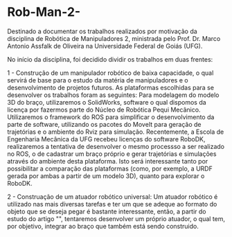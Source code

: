 # Rob-Man-2-
Destinado a documentar os trabalhos realizados por motivação da disciplina de Robótica de  Manipuladores 2, ministrada pelo Prof. Dr. Marco Antonio Assfalk de Oliveira na Universidade Federal de Goiás (UFG). 

No início da disciplina, foi decidido dividir os trabalhos em duas frentes:

1 - Construção de um manipulador robótico de baixa capacidade, o qual servirá de base para o estudo da matéria de manipuladores e o desenvolvimento de projetos futuros. 
As plataformas escolhidas para se desenvolver os trabalhos foram as seguintes: 
  Para modelagem do modelo 3D do braço, utilizaremos o SolidWorks, software o qual dispomos da licença por fazermos parte do Núcleo de Robótica Pequi Mecânico. 
  Utilizaremos o framework do ROS para simplificar o desenvolvimento da parte de software, utilizando os pacotes do MoveIt para geração de trajetórias e o ambiente do Rviz para simulação. 
  Recentemente, a Escola de Engenharia Mecânica da UFG recebeu licenças do software RoboDK, realizaremos a tentativa de desenvolver o mesmo processso a ser realizado no ROS, o de cadastrar um braço próprio e gerar trajetórias e simulações através do ambiente desta plataforma. Isto será interessante tanto por possibilitar a comparação das plataformas (como, por exemplo, a URDF gerada por ambas a partir de um modelo 3D), quanto para explorar o RoboDK. 
  
2 - Construação de um atuador robótico universal: Um atuador robótico é utilizado nas mais diversas tarefas e ter um que se adeque ao formato do objeto que se deseja pegar é bastante interessante, então, a partir do estudo do artigo "", tentaremos desenvolver um próprio atuador, o qual tem, por objetivo, integrar ao braço que também está sendo construido.  
